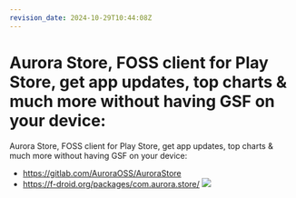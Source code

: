 ```yaml
---
revision_date: 2024-10-29T10:44:08Z
---
```

# Aurora Store, FOSS client for Play Store, get app updates, top charts & much more without having GSF on your device:
Aurora Store, FOSS client for Play Store, get app updates, top charts & much more without having GSF on your device:
* https://gitlab.com/AuroraOSS/AuroraStore
* https://f-droid.org/packages/com.aurora.store/
![](https://f-droid.org/repo/com.aurora.store/en-US/phoneScreenshots/screenshot-01.png)